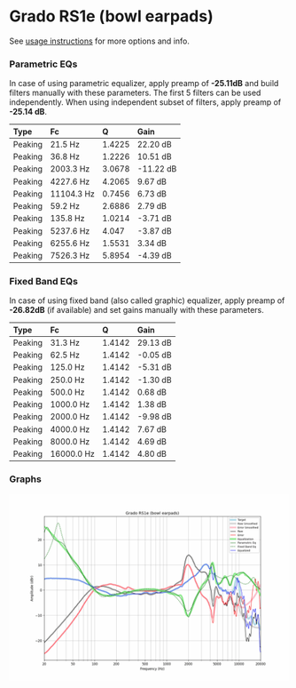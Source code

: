 # Grado RS1e (bowl earpads)
See [usage instructions](https://github.com/jaakkopasanen/AutoEq#usage) for more options and info.

### Parametric EQs
In case of using parametric equalizer, apply preamp of **-25.11dB** and build filters manually
with these parameters. The first 5 filters can be used independently.
When using independent subset of filters, apply preamp of **-25.14 dB**.

| Type    | Fc         |      Q | Gain      |
|:--------|:-----------|:-------|:----------|
| Peaking | 21.5 Hz    | 1.4225 | 22.20 dB  |
| Peaking | 36.8 Hz    | 1.2226 | 10.51 dB  |
| Peaking | 2003.3 Hz  | 3.0678 | -11.22 dB |
| Peaking | 4227.6 Hz  | 4.2065 | 9.67 dB   |
| Peaking | 11104.3 Hz | 0.7456 | 6.73 dB   |
| Peaking | 59.2 Hz    | 2.6886 | 2.79 dB   |
| Peaking | 135.8 Hz   | 1.0214 | -3.71 dB  |
| Peaking | 5237.6 Hz  | 4.047  | -3.87 dB  |
| Peaking | 6255.6 Hz  | 1.5531 | 3.34 dB   |
| Peaking | 7526.3 Hz  | 5.8954 | -4.39 dB  |

### Fixed Band EQs
In case of using fixed band (also called graphic) equalizer, apply preamp of **-26.82dB**
(if available) and set gains manually with these parameters.

| Type    | Fc         |      Q | Gain     |
|:--------|:-----------|:-------|:---------|
| Peaking | 31.3 Hz    | 1.4142 | 29.13 dB |
| Peaking | 62.5 Hz    | 1.4142 | -0.05 dB |
| Peaking | 125.0 Hz   | 1.4142 | -5.31 dB |
| Peaking | 250.0 Hz   | 1.4142 | -1.30 dB |
| Peaking | 500.0 Hz   | 1.4142 | 0.68 dB  |
| Peaking | 1000.0 Hz  | 1.4142 | 1.38 dB  |
| Peaking | 2000.0 Hz  | 1.4142 | -9.98 dB |
| Peaking | 4000.0 Hz  | 1.4142 | 7.67 dB  |
| Peaking | 8000.0 Hz  | 1.4142 | 4.69 dB  |
| Peaking | 16000.0 Hz | 1.4142 | 4.80 dB  |

### Graphs
![](./Grado%20RS1e%20(bowl%20earpads).png)